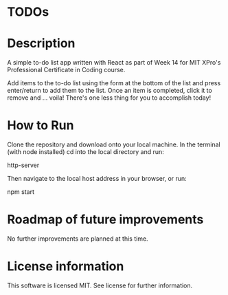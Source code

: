 # TODOs
# Description
A simple to-do list app written with React as part of Week 14 for MIT XPro's Professional Certificate in Coding course.

Add items to the to-do list using the form at the bottom of the list and press enter/return to add them to the list. Once an item is completed, click it to remove and ... voila! There's one less thing for you to accomplish today!

# How to Run
Clone the repository and download onto your local machine.
In the terminal (with node installed) cd into the local directory and run:

http-server

Then navigate to the local host address in your browser, or run:

npm start

# Roadmap of future improvements
No further improvements are planned at this time.

# License information
This software is licensed MIT. See license for further information.